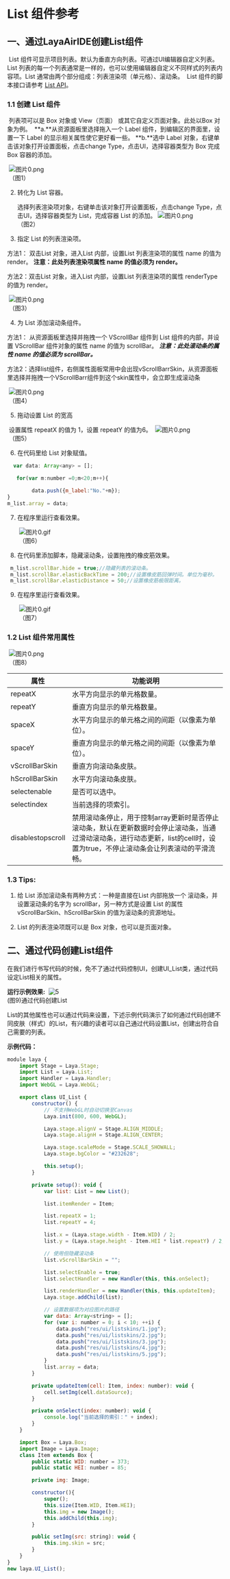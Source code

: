 # List 组件参考



##  一、通过LayaAirIDE创建List组件

​        List 组件可显示项目列表。默认为垂直方向列表。可通过UI编辑器自定义列表。List 列表的每一个列表通常是一样的，也可以使用编辑器自定义不同样式的列表内容项。
​        List 通常由两个部分组成：列表渲染项（单元格）、滚动条。
​        List 组件的脚本接口请参考 [List API](https://layaair2.ldc2.layabox.com/api2/Chinese/index.html?version=2.9.0beta&type=2D&category=UI&class=laya.ui.List)。

 

### 1.1 创建 List 组件

​	列表项可以是 Box 对象或 View（页面） 或其它自定义页面对象。此处以Box 对象为例。
​	**a.**从资源面板里选择拖入一个 Label 组件，到编辑区的界面里，设置一下 Label 的显示相关属性使它更好看一些。
​	**b.**选中 Label 对象，右键单击该对象打开设置面板，点击change Type，点击UI，选择容器类型为 Box 完成 Box 容器的添加。 

​        ![图片0.png](gif/4.gif)<br/>
​    （图1）

2. 转化为 List 容器。

   选择列表渲染项对象，右键单击该对象打开设置面板，点击change Type，点击UI，选择容器类型为 List，完成容器 List 的添加。 
           ![图片0.png](img/2.png)<br/>
       （图2）

3. 指定 List 的列表渲染项。

  方法1： 双击List 对象，进入List 内部，设置List 列表渲染项的属性 name 的值为 render。 **注意：此处列表渲染项属性 name 的值必须为 render。**

  方法2：双击List 对象，进入List 内部，设置List 列表渲染项的属性 renderType的值为 render。

​           ![图片0.png](img/3.png)<br/>
   ​    （图3）

4. 为 List 添加滚动条组件。

  方法1： 从资源面板里选择并拖拽一个 VScrollBar 组件到 List 组件的内部，并设置 VScrollBar 组件对象的属性 name 的值为 scrollBar。  ***注意：此处滚动条的属性 name 的值必须为 scrollBar。***

  方法2：选择list组件，右侧属性面板常用中会出现vScrollBarrSkin，从资源面板里选择并拖拽一个VScrollBarr组件到这个skin属性中，会立即生成滚动条

​        ![图片0.png](img/4.png)<br/>
​    （图4）

5. 拖动设置 List 的宽高

​	设置属性 repeatX 的值为 1，设置 repeatY 的值为6。
   ​        ![图片0.png](img/5.png)<br/>
   ​    （图5）

6. 在代码里给 List 对象赋值。


```javascript
  var data: Array<any> = [];

   for(var m:number =0;m<20;m++){

        data.push({m_label:"No."+m});
}
m_list.array = data;
```

7. 在程序里运行查看效果。

   ​        ![图片0.gif](gif/1.gif)<br/>
​       （图6）

8. 在代码里添加脚本，隐藏滚动条，设置拖拽的橡皮筋效果。

```javascript
 m_list.scrollBar.hide = true;//隐藏列表的滚动条。
 m_list.scrollBar.elasticBackTime = 200;//设置橡皮筋回弹时间。单位为毫秒。
 m_list.scrollBar.elasticDistance = 50;//设置橡皮筋极限距离。
```

9. 在程序里运行查看效果。

   ​        ![图片0.gif](gif/1.gif)<br/>
   ​    （图7）


### 1.2 List 组件常用属性

​        ![图片0.png](img/6.png)<br/>
​    （图8）

  

| **属性**          | **功能说明**                                                 |
| ----------------- | ------------------------------------------------------------ |
| repeatX           | 水平方向显示的单元格数量。                                   |
| repeatY           | 垂直方向显示的单元格数量。                                   |
| spaceX            | 水平方向显示的单元格之间的间距（以像素为单位）。             |
| spaceY            | 垂直方向显示的单元格之间的间距（以像素为单位）。             |
| vScrollBarSkin    | 垂直方向滚动条皮肤。                                         |
| hScrollBarSkin    | 水平方向滚动条皮肤。                                         |
| selectenable      | 是否可以选中。                                               |
| selectindex       | 当前选择的项索引。                                           |
| disablestopscroll | 禁用滚动条停止，用于控制array更新时是否停止滚动条，默认在更新数据时会停止滚动条，当通过滑动滚动条，进行动态更新，list的cell时，设置为true，不停止滚动条会让列表滚动的平滑流畅。 |

  

### 1.3 Tips:

1. 给 List 添加滚动条有两种方式：一种是直接在List 内部拖放一个 滚动条，并设置滚动条的名字为 scrollBar，另一种方式是设置 List 的属性vScrollBarSkin、hScrollBarSkin 的值为滚动条的资源地址。

2. List 的列表渲染项既可以是 Box 对象，也可以是页面对象。

   


## 二、通过代码创建List组件

​	在我们进行书写代码的时候，免不了通过代码控制UI，创建UI_List类，通过代码设定List相关的属性。

**运行示例效果:**
​	![5](gif/3.gif)<br/>
​	(图9)通过代码创建List

​	List的其他属性也可以通过代码来设置，下述示例代码演示了如何通过代码创建不同皮肤（样式）的List，有兴趣的读者可以自己通过代码设置List，创建出符合自己需要的列表。

**示例代码：**

```javascript
module laya {
    import Stage = Laya.Stage;
    import List = Laya.List;
    import Handler = Laya.Handler;
    import WebGL = Laya.WebGL;

    export class UI_List {
        constructor() {
            // 不支持WebGL时自动切换至Canvas
            Laya.init(800, 600, WebGL);

            Laya.stage.alignV = Stage.ALIGN_MIDDLE;
            Laya.stage.alignH = Stage.ALIGN_CENTER;

            Laya.stage.scaleMode = Stage.SCALE_SHOWALL;
            Laya.stage.bgColor = "#232628";

            this.setup();
        }

        private setup(): void {
            var list: List = new List();

            list.itemRender = Item;

            list.repeatX = 1;
            list.repeatY = 4;

            list.x = (Laya.stage.width - Item.WID) / 2;
            list.y = (Laya.stage.height - Item.HEI * list.repeatY) / 2;

            // 使用但隐藏滚动条
            list.vScrollBarSkin = "";

            list.selectEnable = true;
            list.selectHandler = new Handler(this, this.onSelect);

            list.renderHandler = new Handler(this, this.updateItem);
            Laya.stage.addChild(list);

            // 设置数据项为对应图片的路径
            var data: Array<string> = [];
            for (var i: number = 0; i < 10; ++i) {
                data.push("res/ui/listskins/1.jpg");
                data.push("res/ui/listskins/2.jpg");
                data.push("res/ui/listskins/3.jpg");
                data.push("res/ui/listskins/4.jpg");
                data.push("res/ui/listskins/5.jpg");
            }
            list.array = data;
        }

        private updateItem(cell: Item, index: number): void {
            cell.setImg(cell.dataSource);
        }

        private onSelect(index: number): void {
            console.log("当前选择的索引：" + index);
        }
    }

    import Box = Laya.Box;
    import Image = Laya.Image;
    class Item extends Box {
        public static WID: number = 373;
        public static HEI: number = 85;

        private img: Image;

        constructor(){
            super();
            this.size(Item.WID, Item.HEI);
            this.img = new Image();
            this.addChild(this.img);
        }

        public setImg(src: string): void {
            this.img.skin = src;
        }
    }
}
new laya.UI_List();
```

